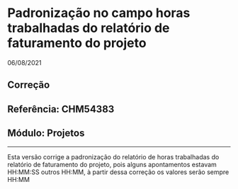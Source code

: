 # Padronização no campo horas trabalhadas do relatório de faturamento do projeto
06/08/2021
## Correção
## Referência: CHM54383
## Módulo: Projetos
***

Esta versão corrige a padronização do relatório de horas trabalhadas do relatório de faturamento do projeto, pois alguns apontamentos estavam HH:MM:SS outros HH:MM, à partir dessa correção os valores serão sempre HH:MM